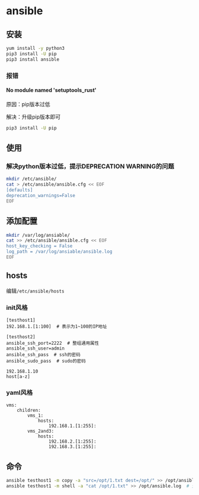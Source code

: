 # ansible

## 安装

``` bash
yum install -y python3
pip3 install -U pip
pip3 install ansible
```

### 报错

#### No module named 'setuptools_rust'

原因：pip版本过低

解决：升级pip版本即可

``` bash
pip3 install -U pip 
```

## 使用

### 解决python版本过低，提示DEPRECATION WARNING的问题

``` bash
mkdir /etc/ansible/
cat > /etc/ansible/ansible.cfg << EOF
[defaults]
deprecation_warnings=False
EOF
```

## 添加配置

``` bash
mkdir /var/log/ansiable/
cat >> /etc/ansible/ansible.cfg << EOF
host_key_checking = False
log_path = /var/log/ansiable/ansible.log
EOF

```

## hosts

编辑`/etc/ansible/hosts`

### init风格

``` config
[testhost1]
192.168.1.[1:100]  # 表示为1~100的IP地址

[testhost2]
ansible_ssh_port=2222  # 整组通用属性
ansible_ssh_user=admin
ansible_ssh_pass  # ssh的密码
ansible_sudo_pass  # sudo的密码

192.168.1.10
host[a-z]
```

### yaml风格

``` config
vms:
    children:
        vms_1:
            hosts:
                192.168.1.[1:255]:
        vms_2and3:
            hosts:
                192.168.2.[1:255]:
                192.168.3.[1:255]:
```

## 命令

``` bash
ansible testhost1 -m copy -a "src=/opt/1.txt dest=/opt/" >> /opt/ansible.log  # 将本机文件1.txt拷贝到 testhost1主机中
ansible testhost1 -m shell -a "cat /opt/1.txt" >> /opt/ansible.log  # 查看testhost1主机上 /opt/1.txt 文件
```